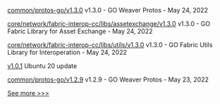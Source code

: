 
[common/protos-go/v1.3.0](https://github.com/hyperledger-labs/weaver-dlt-interoperability/releases/tag/common/protos-go/v1.3.0) v1.3.0 - GO Weaver Protos - May 24, 2022

[core/network/fabric-interop-cc/libs/assetexchange/v1.3.0](https://github.com/hyperledger-labs/weaver-dlt-interoperability/releases/tag/core/network/fabric-interop-cc/libs/assetexchange/v1.3.0) v1.3.0 - GO Fabric Library for Asset Exchange - May 24, 2022

[core/network/fabric-interop-cc/libs/utils/v1.3.0](https://github.com/hyperledger-labs/weaver-dlt-interoperability/releases/tag/core/network/fabric-interop-cc/libs/utils/v1.3.0) v1.3.0 - GO Fabric Utils Library for Interoperation - May 24, 2022

[v1.0.1](https://github.com/hyperledger/indy-node-container/releases/tag/v1.0.1) Ubuntu 20 update

[common/protos-go/v1.2.9](https://github.com/hyperledger-labs/weaver-dlt-interoperability/releases/tag/common/protos-go/v1.2.9) v1.2.9 - GO Weaver Protos - May 23, 2022


[See more >>>](https://start-here.hyperledger.org/releases)
